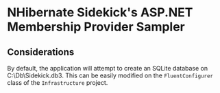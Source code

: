﻿NHibernate Sidekick's ASP.NET Membership Provider Sampler
==========================================================

Considerations
---------------
By default, the application will attempt to create an SQLite database on C:\\Db\Sidekick.db3. This can be easily modified on the `FluentConfigurer` class of the `Infrastructure` project.
